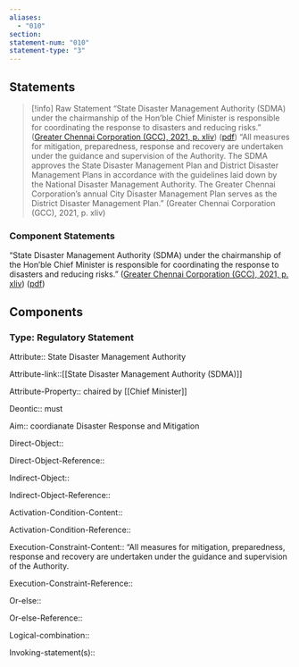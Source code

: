 ```yaml
---
aliases:
  - "010"
section: 
statement-num: "010"
statement-type: "3"
---
```

## Statements 
> [!info] Raw Statement
> “State Disaster Management Authority (SDMA) under the chairmanship of the Hon’ble Chief Minister is responsible for coordinating the response to disasters and reducing risks.” ([Greater Chennai Corporation (GCC), 2021, p. xliv](zotero://select/library/items/AZZSXLC8)) ([pdf](zotero://open-pdf/library/items/ZWDYK52D?page=44&annotation=DSZFNPT4)) 
> “All measures for mitigation, preparedness, response and recovery are undertaken under the guidance and supervision of the Authority. The SDMA approves the State Disaster Management Plan and District Disaster Management Plans in accordance with the guidelines laid down by the National Disaster Management Authority. The Greater Chennai Corporation’s annual City Disaster Management Plan serves as the District Disaster Management Plan.” (Greater Chennai Corporation (GCC), 2021, p. xliv)


### Component Statements
“State Disaster Management Authority (SDMA) under the chairmanship of the Hon’ble Chief Minister is responsible for coordinating the response to disasters and reducing risks.” ([Greater Chennai Corporation (GCC), 2021, p. xliv](zotero://select/library/items/AZZSXLC8)) ([pdf](zotero://open-pdf/library/items/ZWDYK52D?page=44&annotation=DSZFNPT4)) 


## Components
### Type: Regulatory Statement
Attribute:: State Disaster Management Authority 

Attribute-link::[[State Disaster Management Authority (SDMA)]]

Attribute-Property:: chaired by [[Chief Minister]]


Deontic:: must


Aim:: coordianate Disaster Response and Mitigation


Direct-Object::

Direct-Object-Reference:: 


Indirect-Object::

Indirect-Object-Reference:: 


Activation-Condition-Content::

Activation-Condition-Reference:: 


Execution-Constraint-Content:: “All measures for mitigation, preparedness, response and recovery are undertaken under the guidance and supervision of the Authority. 

Execution-Constraint-Reference:: 


Or-else::

Or-else-Reference:: 


Logical-combination::


Invoking-statement(s)::
